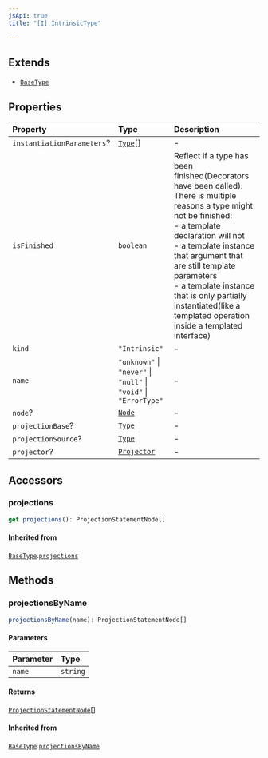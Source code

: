 ```yaml
---
jsApi: true
title: "[I] IntrinsicType"

---
```

## Extends

- [`BaseType`](Interface.BaseType.md)

## Properties

| Property | Type | Description |
| :------ | :------ | :------ |
| `instantiationParameters`? | [`Type`](Type.Type.md)[] | - |
| `isFinished` | `boolean` | Reflect if a type has been finished(Decorators have been called).<br />There is multiple reasons a type might not be finished:<br />- a template declaration will not<br />- a template instance that argument that are still template parameters<br />- a template instance that is only partially instantiated(like a templated operation inside a templated interface) |
| `kind` | `"Intrinsic"` | - |
| `name` | `"unknown"` \| `"never"` \| `"null"` \| `"void"` \| `"ErrorType"` | - |
| `node`? | [`Node`](Type.Node.md) | - |
| `projectionBase`? | [`Type`](Type.Type.md) | - |
| `projectionSource`? | [`Type`](Type.Type.md) | - |
| `projector`? | [`Projector`](Interface.Projector.md) | - |

## Accessors

### projections

```ts
get projections(): ProjectionStatementNode[]
```

#### Inherited from

[`BaseType`](Interface.BaseType.md).[`projections`](Interface.BaseType.md#projections)

## Methods

### projectionsByName

```ts
projectionsByName(name): ProjectionStatementNode[]
```

#### Parameters

| Parameter | Type |
| :------ | :------ |
| `name` | `string` |

#### Returns

[`ProjectionStatementNode`](Interface.ProjectionStatementNode.md)[]

#### Inherited from

[`BaseType`](Interface.BaseType.md).[`projectionsByName`](Interface.BaseType.md#projectionsbyname)
